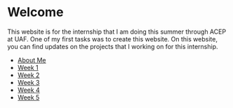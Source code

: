 # Welcome

This website is for the internship that I am doing this summer through ACEP at UAF. One of my first tasks was to create this 
website. On this website, you can find updates on the projects that I working on for this internship.

* [About Me](http://kjswedberg.github.io/aboutme)
* [Week 1](http://kjswedberg.github.io/week1)
* [Week 2](http://kjswedberg.github.io/week2)
* [Week 3](http://kjswedberg.github.io/week3)
* [Week 4](http://kjswedberg.github.io/week4)
* [Week 5](http://kjswedberg.github.io/week5)
